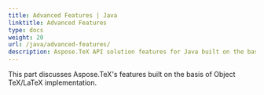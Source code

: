 ```yaml
---
title: Advanced Features | Java
linktitle: Advanced Features 
type: docs
weight: 20
url: /java/advanced-features/
description: Aspose.TeX API solution features for Java built on the basis of Object TeX/LaTeX implementation are gathered in this chapter.
---
```


This part discusses Aspose.TeX's features built on the basis of Object TeX/LaTeX implementation.